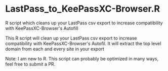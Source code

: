 # LastPass_to_KeePassXC-Browser.R
R script which cleans up your LastPass csv export to increase compatibility with KeePassXC-Browser's Autofill

This R script will clean up your LastPass csv export to increase compatibility with KeePassXC-Browser's Autofil.
It will extract the top level domain from each and every site in your export

Note: I am new to R. This script can probably be optimized in many ways, feel free to submit a PR.
